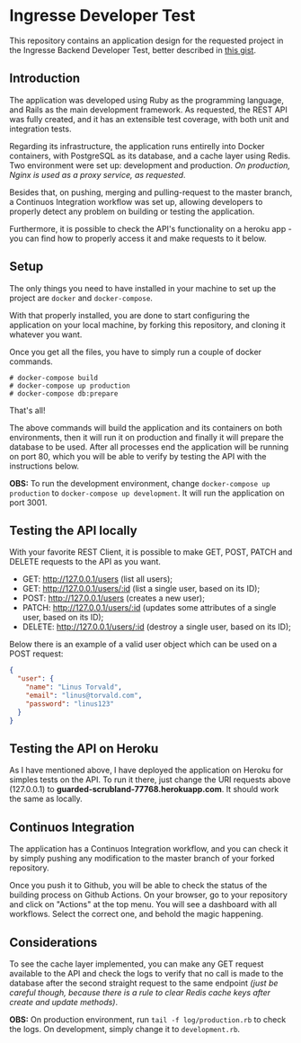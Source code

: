 # Ingresse Developer Test

This repository contains an application design for the requested project in the Ingresse Backend Developer Test, better described in [this gist](https://gist.github.com/vitorleal/158e4e3870337dacf9475a5a27e5c7c9).

## Introduction

The application was developed using Ruby as the programming language, and Rails as the main development framework. As requested, the REST API was fully created, and it has an extensible test coverage, with both unit and integration tests.

Regarding its infrastructure, the application runs entirelly into Docker containers, with PostgreSQL as its database, and a cache layer using Redis. Two environment were set up: development and production. *On production, Nginx is used as a proxy service, as requested*.

Besides that, on pushing, merging and pulling-request to the master branch, a Continuos Integration workflow was set up, allowing developers to properly detect any problem on building or testing the application.

Furthermore, it is possible to check the API's functionality on a heroku app - you can find how to properly access it and make requests to it below.

## Setup

The only things you need to have installed in your machine to set up the project are `docker` and `docker-compose`.

With that properly installed, you are done to start configuring the application on your local machine, by forking this repository, and cloning it whatever you want.

Once you get all the files,  you have to simply run a couple of docker commands.

```
# docker-compose build
# docker-compose up production
# docker-compose db:prepare
```

That's all!

The above commands will build the application and its containers on both environments, then it will run it on production and finally it will prepare the database to be used. After all processes end the application will be running on port 80, which you will be able to verify by testing the API with the instructions below.

**OBS:** To run the development environment, change `docker-compose up production` to `docker-compose up development`. It will run the application on port 3001.

## Testing the API locally

With your favorite REST Client, it is possible to make GET, POST, PATCH and DELETE requests to the API as you want.

- GET: http://127.0.0.1/users (list all users);
- GET: http://127.0.0.1/users/:id (list a single user, based on its ID);
- POST: http://127.0.0.1/users (creates a new user);
- PATCH: http://127.0.0.1/users/:id (updates some attributes of a single user, based on its ID);
- DELETE: http://127.0.0.1/users/:id (destroy a single user, based on its ID);

Below there is an example of a valid user object which can be used on a POST request:

```json
{
  "user": {
    "name": "Linus Torvald",
    "email": "linus@torvald.com",
    "password": "linus123"
  }
}
```

## Testing the API on Heroku

As I have mentioned above, I have deployed the application on Heroku for simples tests on the API. To run it there, just change the URI requests above (127.0.0.1) to **guarded-scrubland-77768.herokuapp.com**. It should work the same as locally.

## Continuos Integration

The application has a Continuos Integration workflow, and you can check it by simply pushing any modification to the master branch of your forked repository.

Once you push it to Github, you will be able to check the status of the building process on Github Actions. On your browser, go to your repository and click on "Actions" at the top menu. You will see a dashboard with all workflows. Select the correct one, and behold the magic happening.

## Considerations

To see the cache layer implemented, you can make any GET request available to the API and check the logs to verify that no call is made to the database after the second straight request to the same endpoint *(just be careful though, because there is a rule to clear Redis cache keys after create and update methods)*.

**OBS:** On production environment, run `tail -f log/production.rb` to check the logs. On development, simply change it to `development.rb`.
